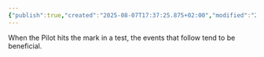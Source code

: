 ```yaml
---
{"publish":true,"created":"2025-08-07T17:37:25.875+02:00","modified":"2025-08-07T18:41:46.735+02:00","cssclasses":""}
---
```


When the Pilot hits the mark in a test, the events that follow tend to be beneficial.